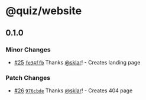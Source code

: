 # @quiz/website

## 0.1.0

### Minor Changes

- [#25](https://github.com/sklar/quiz/pull/25) [`fe34ffb`](https://github.com/sklar/quiz/commit/fe34ffb2ccdb274c0186f57d3f458735f6be4678) Thanks [@sklar](https://github.com/sklar)! - Creates landing page

### Patch Changes

- [#26](https://github.com/sklar/quiz/pull/26) [`976cbde`](https://github.com/sklar/quiz/commit/976cbde9b2985ff771d9c1e75285abeb6922a9e4) Thanks [@sklar](https://github.com/sklar)! - Creates 404 page
